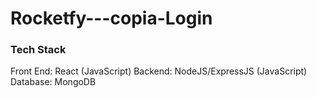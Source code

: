 # Rocketfy---copia-Login
### Tech Stack
Front End: React (JavaScript)
Backend: NodeJS/ExpressJS (JavaScript)
Database: MongoDB



